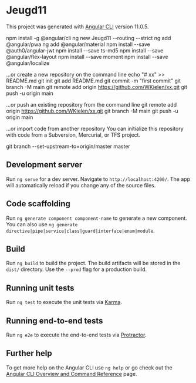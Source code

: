 # Jeugd11

This project was generated with [Angular CLI](https://github.com/angular/angular-cli) version 11.0.5.

npm install -g @angular/cli
ng new Jeugd11 --routing --strict
ng add @angular/pwa
ng add @angular/material
npm install --save @auth0/angular-jwt
npm install --save ts-md5
npm install --save @angular/flex-layout
npm install --save moment
npm install --save @angular/localize







…or create a new repository on the command line
echo "# xx" >> README.md
git init
git add README.md
git commit -m "first commit"
git branch -M main
git remote add origin https://github.com/WKielen/xx.git
git push -u origin main
                
…or push an existing repository from the command line
git remote add origin https://github.com/WKielen/xx.git
git branch -M main
git push -u origin main

…or import code from another repository
You can initialize this repository with code from a Subversion, Mercurial, or TFS project.


git branch --set-upstream-to=origin/master master





## Development server

Run `ng serve` for a dev server. Navigate to `http://localhost:4200/`. The app will automatically reload if you change any of the source files.

## Code scaffolding

Run `ng generate component component-name` to generate a new component. You can also use `ng generate directive|pipe|service|class|guard|interface|enum|module`.

## Build

Run `ng build` to build the project. The build artifacts will be stored in the `dist/` directory. Use the `--prod` flag for a production build.

## Running unit tests

Run `ng test` to execute the unit tests via [Karma](https://karma-runner.github.io).

## Running end-to-end tests

Run `ng e2e` to execute the end-to-end tests via [Protractor](http://www.protractortest.org/).

## Further help

To get more help on the Angular CLI use `ng help` or go check out the [Angular CLI Overview and Command Reference](https://angular.io/cli) page.
